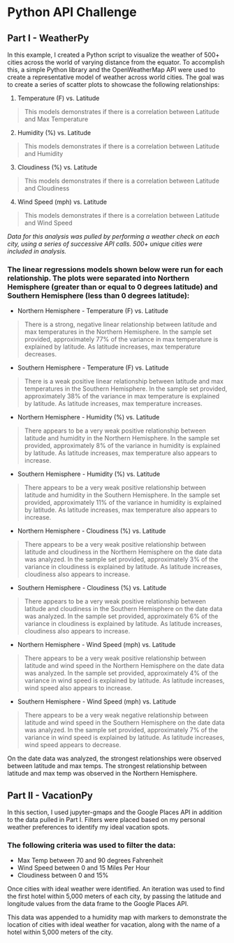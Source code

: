 # Python API Challenge

## Part I - WeatherPy

In this example, I created a Python script to visualize the weather of 500+ cities across the world of varying distance from the equator. To accomplish this, a simple Python library and the OpenWeatherMap API were used to create a representative model of weather across world cities. The goal was to create a series of scatter plots to showcase the following relationships:

1. Temperature (F) vs. Latitude
>This models demonstrates if there is a correlation between Latitude and Max Temperature

2. Humidity (%) vs. Latitude
>This models demonstrates if there is a correlation between Latitude and Humidity

3. Cloudiness (%) vs. Latitude
>This models demonstrates if there is a correlation between Latitude and Cloudiness

4. Wind Speed (mph) vs. Latitude
>This models demonstrates if there is a correlation between Latitude and Wind Speed

_Data for this analysis was pulled by performing a weather check on each city, using a series of successive API calls. 500+ unique cities were included in analysis._

### The linear regressions models shown below were run for each relationship. The plots were separated into Northern Hemisphere (greater than or equal to 0 degrees latitude) and Southern Hemisphere (less than 0 degrees latitude):

- Northern Hemisphere - Temperature (F) vs. Latitude
>There is a strong, negative linear relationship between latitude and max temperatures in the Northern Hemisphere. In the sample set provided, approximately 77% of the variance in max temperature is explained by latitude. As latitude increases, max temperature decreases.

- Southern Hemisphere - Temperature (F) vs. Latitude
>There is a weak positive linear relationship between latitude and max temperatures in the Southern Hemisphere. In the sample set provided, approximately 38% of the variance in max temperature is explained by latitude. As latitude increases, max temperature increases.

- Northern Hemisphere - Humidity (%) vs. Latitude
>There appears to be a very weak positive relationship between latitude and humidity in the Northern Hemisphere. In the sample set provided, approximately 8% of the variance in humidity is explained by latitude. As latitude increases, max temperature also appears to increase.

- Southern Hemisphere - Humidity (%) vs. Latitude
>There appears to be a very weak positive relationship between latitude and humidity in the Southern Hemisphere. In the sample set provided, approximately 11% of the variance in humidity is explained by latitude. As latitude increases, max temperature also appears to increase.

- Northern Hemisphere - Cloudiness (%) vs. Latitude
>There appears to be a very weak positive relationship between latitude and cloudiness in the Northern Hemisphere on the date data was analyzed. In the sample set provided, approximately 3% of the variance in cloudiness is explained by latitude. As latitude increases, cloudiness also appears to increase.

- Southern Hemisphere - Cloudiness (%) vs. Latitude
>There appears to be a very weak positive relationship between latitude and cloudiness in the Southern Hemisphere on the date data was analyzed. In the sample set provided, approximately 6% of the variance in cloudiness is explained by latitude. As latitude increases, cloudiness also appears to increase.

- Northern Hemisphere - Wind Speed (mph) vs. Latitude
>There appears to be a very weak positive relationship between latitude and wind speed in the Northern Hemisphere on the date data was analyzed. In the sample set provided, approximately 4% of the variance in wind speed is explained by latitude. As latitude increases, wind speed also appears to increase.

- Southern Hemisphere - Wind Speed (mph) vs. Latitude
>There appears to be a very weak negative relationship between latitude and wind speed in the Southern Hemisphere on the date data was analyzed. In the sample set provided, approximately 7% of the variance in wind speed is explained by latitude. As latitude increases, wind speed appears to decrease.

On the date data was analyzed, the strongest relationships were observed between latitude and max temps. The strongest relationship between latitude and max temp was observed in the Northern Hemisphere.

## Part II - VacationPy

In this section, I used jupyter-gmaps and the Google Places API in addition to the data pulled in Part I. Filters were placed based on my personal weather preferences to identify my ideal vacation spots.

### The following criteria was used to filter the data:

- Max Temp between 70 and 90 degrees Fahrenheit
- Wind Speed between 0 and 15 Miles Per Hour
- Cloudiness between 0 and 15%

Once cities with ideal weather were identified. An iteration was used to find the first hotel within 5,000 meters of each city, by passing the latitude and longitude values from the data frame to the Google Places API.

This data was appended to a humidity map with markers to demonstrate the location of cities with ideal weather for vacation, along with the name of a hotel within 5,000 meters of the city.
